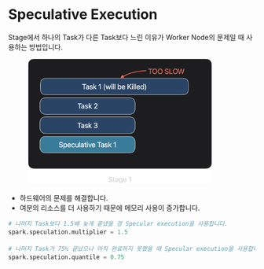 # Speculative Execution

Stage에서 하나의 Task가 다른 Task보다 느린 이유가 Worker Node의 문제일 때 사용하는 방법입니다.

<figure><img src="../../.gitbook/assets/image (12).png" alt="" width="375"><figcaption></figcaption></figure>

* 하드웨어의 문제를 해결합니다.
* 여분의 리소스를 더 사용하기 때문에 메모리 사용이 증가합니다.

```python
# 나머지 Task보다 1.5배 늦게 끝냈을 경 Specular execution을 사용합니다.
spark.speculation.multiplier = 1.5 

# 나머지 Task가 75% 끝났으나 아직 완료하지 못했을 때 Specular execution을 사용합니다.
spark.speculation.quantile = 0.75

```

